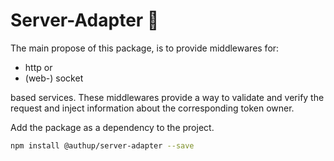 # Server-Adapter 🌉
The main propose of this package, 
is to provide middlewares for:
- http or
- (web-) socket

based services. These middlewares provide a way to validate and verify the request
and inject information about the corresponding token owner.

Add the package as a dependency to the project.

```sh
npm install @authup/server-adapter --save
```
